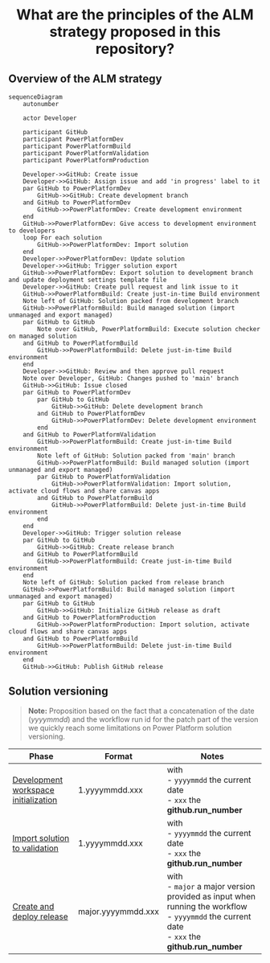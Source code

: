 <p align="center">
    <h1 align="center">
        What are the principles of the ALM strategy proposed in this repository?
    </h1>
</p>

## Overview of the ALM strategy

```mermaid
sequenceDiagram
    autonumber

    actor Developer
    
    participant GitHub
    participant PowerPlatformDev
    participant PowerPlatformBuild
    participant PowerPlatformValidation
    participant PowerPlatformProduction
    
    Developer->>GitHub: Create issue
    Developer->>GitHub: Assign issue and add 'in progress' label to it
    par GitHub to PowerPlatformDev
        GitHub->>GitHub: Create development branch
    and GitHub to PowerPlatformDev
        GitHub->>PowerPlatformDev: Create development environment
    end
    GitHub->>PowerPlatformDev: Give access to development environment to developers
    loop For each solution
        GitHub->>PowerPlatformDev: Import solution
    end
    Developer->>PowerPlatformDev: Update solution
    Developer->>GitHub: Trigger solution export
    GitHub->>PowerPlatformDev: Export solution to development branch and update deployment settings template file
    Developer->>GitHub: Create pull request and link issue to it
    GitHub->>PowerPlatformBuild: Create just-in-time Build environment
    Note left of GitHub: Solution packed from development branch
    GitHub->>PowerPlatformBuild: Build managed solution (import unmanaged and export managed)
    par GitHub to GitHub
        Note over GitHub, PowerPlatformBuild: Execute solution checker on managed solution
    and GitHub to PowerPlatformBuild
        GitHub->>PowerPlatformBuild: Delete just-in-time Build environment
    end
    Developer->>GitHub: Review and then approve pull request
    Note over Developer, GitHub: Changes pushed to 'main' branch
    GitHub->>GitHub: Issue closed
    par GitHub to PowerPlatformDev
        par GitHub to GitHub
            GitHub->>GitHub: Delete development branch
        and GitHub to PowerPlatformDev
            GitHub->>PowerPlatformDev: Delete development environment
        end
    and GitHub to PowerPlatformValidation
        GitHub->>PowerPlatformBuild: Create just-in-time Build environment
        Note left of GitHub: Solution packed from 'main' branch
        GitHub->>PowerPlatformBuild: Build managed solution (import unmanaged and export managed)
        par GitHub to PowerPlatformValidation
            GitHub->>PowerPlatformValidation: Import solution, activate cloud flows and share canvas apps
        and GitHub to PowerPlatformBuild
            GitHub->>PowerPlatformBuild: Delete just-in-time Build environment
        end
    end
    Developer->>GitHub: Trigger solution release
    par GitHub to GitHub
        GitHub->>GitHub: Create release branch
    and GitHub to PowerPlatformBuild
        GitHub->>PowerPlatformBuild: Create just-in-time Build environment
    end
    Note left of GitHub: Solution packed from release branch
    GitHub->>PowerPlatformBuild: Build managed solution (import unmanaged and export managed)
    par GitHub to GitHub
        GitHub->>GitHub: Initialize GitHub release as draft
    and GitHub to PowerPlatformProduction
        GitHub->>PowerPlatformProduction: Import solution, activate cloud flows and share canvas apps
    and GitHub to PowerPlatformBuild
        GitHub->>PowerPlatformBuild: Delete just-in-time Build environment
    end
    GitHub->>GitHub: Publish GitHub release
```

## Solution versioning

> **Note:** Proposition based on the fact that a concatenation of the date (*yyyymmdd*) and the workflow run id for the patch part of the version we quickly reach some limitations on Power Platform solution versioning.

| Phase                                                                                     | Format             | Notes                                                                                                                                                        |
| ----------------------------------------------------------------------------------------- | ------------------ | ------------------------------------------------------------------------------------------------------------------------------------------------------------ |
| [Development workspace initialization](../.github/workflows/workspace-initialization.yml) | 1.yyyymmdd.xxx     | with <br/> - `yyyymmdd` the current date <br/> - `xxx` the **github.run_number**                                                                             |
| [Import solution to validation](../.github/workflows/import-solution-to-validation.yml)   | 1.yyyymmdd.xxx     | with <br/> - `yyyymmdd` the current date <br/> - `xxx` the **github.run_number**                                                                             |
| [Create and deploy release](../.github/workflows/create-deploy-release.yml)               | major.yyyymmdd.xxx | with <br/> - `major` a major version provided as input when running the workflow <br/> - `yyyymmdd` the current date <br/> - `xxx` the **github.run_number** |